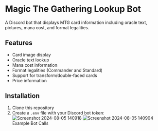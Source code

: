 # Magic The Gathering Lookup Bot

A Discord bot that displays MTG card information including oracle text, pictures, mana cost, and format legalities.

## Features

- Card image display
- Oracle text lookup
- Mana cost information
- Format legalities (Commander and Standard)
- Support for transform/double-faced cards
- Price information

## Installation

1. Clone this repository
2. Create a `.env` file with your Discord bot token:
![Screenshot 2024-08-05 140918](https://github.com/user-attachments/assets/13acb399-9455-483d-acda-ec922b62d951)
![Screenshot 2024-08-05 140904](https://github.com/user-attachments/assets/f5c3f574-41e2-4cce-bf56-471283286bb8)
Example Bot Calls
